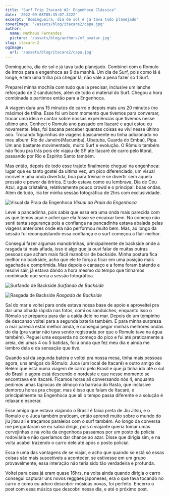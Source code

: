 ```yaml
---
title: "Surf Trip Itacaré #2: Engenhoca Clássica"
date: '2022-09-08T05:35:07.322Z'
excerpt: 'Domingueira, dia de sol e já tava tudo planejado'
coverImage: '/assets/blog/itacare2/capa.jpg'
author:
  name: Matheus Fernandes
  picture: '/assets/blog/authors/mf_avatar.jpg'
slug: itacare-2
ogImage:
  url: '/assets/blog/itacare2/capa.jpg'
---
```


Domingueira, dia de sol e já tava tudo planejado. Combinei com o Romulo de irmos para a engenhoca as 9 da manhã. Um dia de Surf, pois como lá é longe, e tem uma trilha pra chegar lá, não vale a pena fazer só 1 Surf.

Preparei minha mochila com tudo que ia precisar, inclusive um lanche reforçado de 2 sanduíches, além de todo o material do Surf. Chegou a hora combinada e partimos então para a Engenhoca.

A viagem dura uns 15 minutos de carro e depois mais uns 20 minutos (no máximo) de trilha. Esse foi um bom momento que tivemos para conversar, trocar uma ideia e contar sobre nossas experiências que tivemos nesse ultimo ano. Conheci o Romulo ano passado em Itacaré e aqui estou eu novamente. Mas, foi bacana perceber quantas coisas eu vivi nesse último ano. Trocando figurinhas de viagens basicamente eu tinha adicionado no meu album: Rio de Janeiro(Macumba), Ubatuba, Guarda do Embaú, Pipa. Um ano bastante movimentado, muito Surf e evolução. O Rômulo também não ficou pra trás pois ele viajou de SP ate Itacaré de carro pelo litoral, passando por Rio e Espírito Santo também.

Mas então, depois de todo esse trajeto finalmente cheguei na engenhoca: lugar que eu tanto gostei da ultima vez, um pico diferenciado, um visual incrível e uma onda divertida, boa para treinar e se divertir sem aquela pressão e power da tiririca. E tudo estava como eu lembrava, Dia de Céu Azul, agua cristalina, relativamente pouco crowd e o principal: boas ondas. Além de tudo, iria ter minha sessão fotográfica de 2hrs com exclusividade.

![Visual da Praia da Engenhoca](/assets/blog/itacare2/visuall.jpg)
*Visual da Praia da Engenhoca*

Levei a pancadinha, pois sabia que essa era uma onda mais parecida com as que temos aqui e achei que ela fosse se encaixar bem. No começo não senti tanta segurança pois a confiança na pancadinha estava abalada pelas viagens anteriores onde ela não performou muito bem. Mas, ao longo da sessão fui reconquistando essa confiança e o surf começou a fluir melhor.

Consegui fazer algumas manobrinhas, principalmente de backside onde a rasgada tá mais afiada, isso é algo que já ouvi falar de muitas outras pessoas que acham mais fácil manobrar de backside. Minha postura fica melhor no backside, acho que ele te força a ficar em uma posição mais agachada e comprimida. Mas depois o cansaço e a fome foram batendo e resolvi sair, já estava dando a hora mesmo do tempo que tínhamos combinado que seria a sessão fotográfica.

![Surfando de Backside](/assets/blog/itacare2/backsidee.jpg)
*Surfando de Backside*

![Rasgada de Backside](/assets/blog/itacare2/rasgadaa.jpg)
*Rasgada de Backside*

Saí do mar e voltei para onde estava nossa base de apoio e aproveitei pra dar uma olhada rápida nas fotos, comi os sanduíches, enquanto isso o Rômulo se preparou para dar a caída dele no mar. Depois de um tempinho de descanso voltei para a segunda bateria também. E para minha surpresa o mar parecia estar melhor ainda, e consegui pegar minhas melhores ondas do dia (pra variar não tava sendo registrada por que o Romulo tava na água também). Peguei uma esquerda no começo do pico e fui até praticamente a areia, dei umas 4 ou 5 batidas, foi a onda que fez meu dia e ainda me lembro dela e da sensação que tive.

Quando saí da segunda batera e voltei pra nossa mesa, tinha mais pessoas agora, uns amigos do Rômulo: Juca (um local de Itacaré) e outro amigo de Belém que está numa viagem de carro pelo Brasil e que já tinha ido até o sul do Brasil e agora está descendo o nordeste e que nesse momento se encontrava em Itacaré. Ficamos horas ali conversando nós 4, enquanto pedimos umas tapiocas de almoço na barraca do Rasta, que inclusive demorou horas pra chegar, mas é isso que falam de Itacaré, e principalmente na Engenhoca que ali o tempo passa diferente e a solução é relaxar e esperar.

Esse amigo que estava viajando o Brasil é faixa preta de Jiu Jitsu, e o Romulo e o Juca também praticam, então aprendi muito sobre o mundo do jiu jitsu ali e traçamos paralelos com o surf também. Ao longo da conversa me perguntaram se eu sabia dirigir, pois o viajante queria tomar umas cervejinhas e na volta da engenhoca passamos por um posto da polícia rodoviária e não queríamos dar chance ao azar. Disse que dirigia sim, e na volta acabei trazendo o carro dele até após o posto policial. 

Essa é uma das vantagens de se viajar, e acho que quando se está só essas coisas são mais suscetíveis a acontecer, se estivesse em um grupo provavelmente, essa interação não teria sido tão verdadeira e profunda.

Voltei para casa já eram quase 16hrs, na volta ainda quando dirigia o carro consegui capturar uns novos reggaes japoneses, era o que tava tocando no carro e como eu adoro descobrir músicas novas, foi perfeito. Encerro o post com essa música que descobri nesse dia, e até o próximo post.
